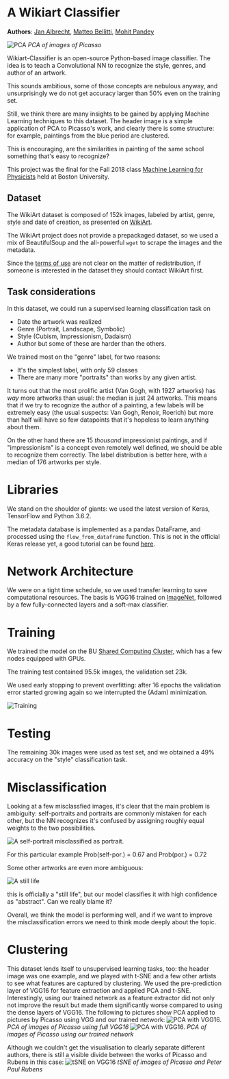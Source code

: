 # A Wikiart Classifier

**Authors**: [Jan Albrecht](https://github.com/janpfsr), [Matteo Bellitti](https://github.com/mbellitti/), [Mohit Pandey](https://github.com/mohitpandey92)

![PCA](https://github.com/mbellitti/wikiart-classifier/blob/master/data/visualisation/picasso_example120_PCA.png)
_PCA of images of Picasso_



Wikiart-Classifier is an open-source Python-based image classifier.
The idea is to teach a Convolutional NN to recognize the style, genres, and author of an artwork.

This sounds ambitious, some of those concepts are nebulous anyway, and unsurprisingly we do not get accuracy larger than 50% even on the training set.

Still, we think there are many insights to be gained by applying Machine
Learning techniques to this dataset. The header image is a simple application of
PCA to Picasso's work, and clearly there is some structure: for example,
paintings from the blue period are clustered.

This is encouraging, are the similarities in painting of the same school something that's easy to recognize?

This project was the final for the Fall 2018 class
[Machine Learning for Physicists](https://physics.bu.edu/~pankajm/PY895-ML.html)
held at Boston University.

## Dataset
The WikiArt dataset is composed of 152k images, labeled by artist, genre, style and
date of creation, as presented on [WikiArt](https://www.wikiart.org/).

The WikiArt project does not provide a prepackaged dataset, so we used a mix of BeautifulSoup and the all-powerful `wget` to scrape the images and the metadata.

Since the [terms of use](https://www.wikiart.org/en/terms-of-use) are not clear on the
matter of redistribution, if someone is interested in the dataset they should
contact WikiArt first.

## Task considerations
In this dataset, we could run a supervised learning classification task on
- Date the artwork was realized
- Genre (Portrait, Landscape, Symbolic)
- Style (Cubism, Impressionism, Dadaism)
- Author
but some of these are harder than the others.

We trained most on the "genre" label, for two reasons:
- It's the simplest label, with only 59 classes
- There are many more "portraits" than works by any given artist.

It turns out that the most prolific artist (Van Gogh, with 1927 artworks) has
*way* more artworks than usual: the median is just 24 artworks. This means that
if we try to recognize the author of a painting, a few labels will be extremely
easy (the usual suspects: Van Gogh, Renoir, Roerich) but
more than half will have so few datapoints that it's hopeless to learn anything about them.

On the other hand there are 15 *thousand* impressionist paintings, and if
"impressionism" is a concept even remotely well defined, we should be able to
recognize them correctly. The label distribution is better here, with a median
of 176 artworks per style.

# Libraries
We stand on the shoulder of giants: we used the latest version of
Keras, TensorFlow and Python 3.6.2.

The metadata database is implemented as a pandas DataFrame, and processed using the `flow_from_dataframe` function. This is not in the official Keras release yet, a good tutorial can be found [here](https://medium.com/@vijayabhaskar96/tutorial-on-keras-imagedatagenerator-with-flow-from-dataframe-8bd5776e45c1).

# Network Architecture
We were on a tight time schedule, so we used transfer learning to save
computational resources. The basis is VGG16 trained on
[ImageNet](http://www.image-net.org/), followed by a few fully-connected layers and a soft-max classifier.

# Training
We trained the model on the BU [Shared Computing
Cluster](https://www.bu.edu/tech/support/research/computing-resources/scc/),
which has a few nodes equipped with GPUs.

The training test contained 95.5k images, the validation set 23k.

We used early stopping to prevent overfitting: after 16 epochs the validation
error started growing again so we interrupted the (Adam) minimization.

![Training](https://github.com/mbellitti/wikiart-classifier/blob/master/src/training.png)

# Testing
The remaining 30k images were used as test set, and we obtained a 49% accuracy on the "style" classification task.

# Misclassification
Looking at a few misclassfied images, it's clear that the main problem is
ambiguity: self-portraits and portraits are commonly mistaken for each other,
but the NN recognizes it's confused by assigning roughly equal weights to the
two possibilities.

![A self-portrait misclassified as portrait.](https://github.com/mbellitti/wikiart-classifier/blob/master/data/portrait.png)

For this particular example Prob(self-por.) = 0.67 and Prob(por.) = 0.72

Some other artworks are even more ambiguous:

![A still life](https://github.com/mbellitti/wikiart-classifier/blob/master/data/still.png)

this is officially a "still life", but our model classifies it with high confidence as "abstract". Can we really blame it?

Overall, we think the model is performing well, and if we want to improve the misclassification errors we need to think mode deeply about the topic.

# Clustering
This dataset lends itself to unsupervised learning tasks, too: the header image
was one example, and we played with t-SNE and a few other artists to see what
features are captured by clustering.
We used the pre-prediction layer of VGG16 for feature extraction and applied PCA and t-SNE.
Interestingly, using our trained network as a feature extractor did not only not improve the result but made them significantly worse compared to using the dense layers of VGG16. The following to pictures show PCA applied to pictures by Picasso using VGG and our trained network:
![PCA with VGG16.](https://github.com/mbellitti/wikiart-classifier/blob/master/data/visualisation/vgg_picasso_300_PCA.png)
_PCA of images of Picasso using full VGG16_
![PCA with VGG16.](https://github.com/mbellitti/wikiart-classifier/blob/master/data/visualisation/om_picasso_300_PCA.png)
_PCA of images of Picasso using our trained network_

Although we couldn't get the visualisation to clearly separate different authors, there is still a visible divide between the works of Picasso and Rubens in this case:
![tSNE on VGG16](https://github.com/mbellitti/wikiart-classifier/blob/master/data/visualisation/vgg_picassorubens_300_ea30_tSNE.png)
_tSNE of images of Picasso and Peter Paul Rubens_
